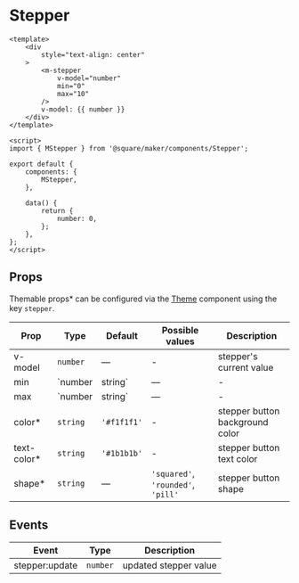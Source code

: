 # Stepper

```vue
<template>
	<div
		style="text-align: center"
	>
		<m-stepper
			v-model="number"
			min="0"
			max="10"
		/>
		v-model: {{ number }}
	</div>
</template>

<script>
import { MStepper } from '@square/maker/components/Stepper';

export default {
	components: {
		MStepper,
	},

	data() {
		return {
			number: 0,
		};
	},
};
</script>
```

<!-- api-tables:start -->
## Props

Themable props* can be configured via the [Theme](#/Theme) component using the key `stepper`.

| Prop        | Type            | Default     | Possible values                    | Description                     |
| ----------- | --------------- | ----------- | ---------------------------------- | ------------------------------- |
| v-model     | `number`        | —           | -                                  | stepper's current value         |
| min         | `number|string` | —           | -                                  | stepper min value               |
| max         | `number|string` | —           | -                                  | stepper max value               |
| color*      | `string`        | `'#f1f1f1'` | -                                  | stepper button background color |
| text-color* | `string`        | `'#1b1b1b'` | -                                  | stepper button text color       |
| shape*      | `string`        | —           | `'squared'`, `'rounded'`, `'pill'` | stepper button shape            |


## Events

| Event          | Type     | Description           |
| -------------- | -------- | --------------------- |
| stepper:update | `number` | updated stepper value |
<!-- api-tables:end -->
